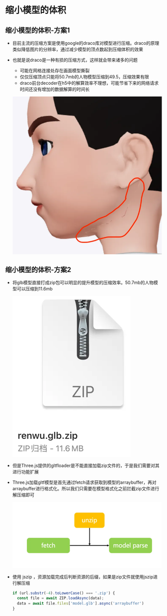 # 缩小模型的体积

## 缩小模型的体积-方案1

+ 目前主流的压缩方案是使用google的draco库对模型进行压缩。draco的原理类似降低图片的分辨率，通过减少模型的顶点数起到压缩体积的效果

+ 也就是说draco是一种有损的压缩方式，这样就会带来诸多的问题

  + 可能在网格连接处存在画面模型撕裂
  + 仅仅压缩顶点只能将50.7mb的人物模型压缩到49.5，压缩效果有限
  + draco前台decoder在h5中的解算效率不理想，可能节省下来的网络请求时间还没有增加的数据解算的时间长

  ![alt text](images/draco.png)

## 缩小模型的体积-方案2

+ 将glb模型直接打成zip包可以明显的提升模型的压缩效率。50.7mb的人物模型可以压缩到11.6mb

  ![alt text](images/zip压缩模型.png)

+ 但是Three.js提供的gltfloader是不能直接加载zip文件的，于是我们需要对其进行功能扩展
+ Three.js加载gltf模型是首先通过fetch请求获取到模型的arraybuffer，再对arraybuffer进行格式化。所以我们只需要在模型格式化之前拦截zip文件进行解压缩即可

  ![alt text](images/拦截zip文件进行解压缩.png)

+ 使用 jszip ，资源加载完成后判断资源的后缀，如果是zip文件就使用jszip进行解压缩

  ```js
  if (url.substr(-4).toLowerCase() === '.zip') {
    const file = await ZIP.loadAsync(data);
    data = await file.files['model.glb'].async('arraybuffer')
  }
  ```
